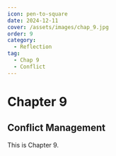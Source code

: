 ```yaml
---
icon: pen-to-square
date: 2024-12-11
cover: /assets/images/chap_9.jpg
order: 9
category:
  - Reflection
tag:
  - Chap 9
  - Conflict
---
```


# Chapter 9

## Conflict Management

This is Chapter 9.